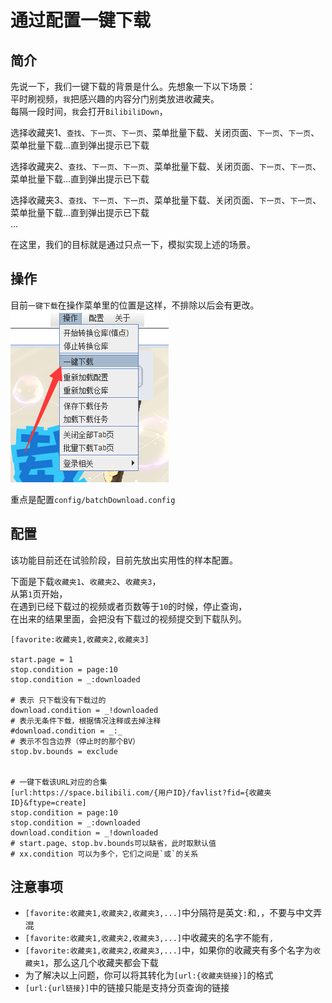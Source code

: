 # 通过配置一键下载

## 简介  
先说一下，我们一键下载的背景是什么。先想象一下以下场景：    
平时刷视频，`我`把感兴趣的内容分门别类放进收藏夹。  
每隔一段时间，`我`会打开`BilibiliDown`，  

选择收藏夹1、`查找`、`下一页`、`下一页`、菜单批量下载、关闭页面、`下一页`、`下一页`、菜单批量下载...直到弹出提示已下载  

选择收藏夹2、`查找`、`下一页`、`下一页`、菜单批量下载、关闭页面、`下一页`、`下一页`、菜单批量下载...直到弹出提示已下载  

选择收藏夹3、`查找`、`下一页`、`下一页`、菜单批量下载、关闭页面、`下一页`、`下一页`、菜单批量下载...直到弹出提示已下载  
...

在这里，我们的目标就是通过只点一下，模拟实现上述的场景。  

## 操作  
目前`一键下载`在操作菜单里的位置是这样，不排除以后会有更改。  
![](/img/batchDownload.png)

重点是配置`config/batchDownload.config`


## 配置  
该功能目前还在试验阶段，目前先放出实用性的样本配置。  

下面是下载`收藏夹1`、`收藏夹2`、`收藏夹3`，   
从第`1`页开始，  
在遇到已经下载过的视频或者页数等于`10`的时候，停止查询，    
在出来的结果里面，会把没有下载过的视频提交到下载队列。
```
[favorite:收藏夹1,收藏夹2,收藏夹3]

start.page = 1
stop.condition = page:10
stop.condition = _:downloaded

# 表示 只下载没有下载过的
download.condition = _!downloaded
# 表示无条件下载，根据情况注释或去掉注释 
#download.condition = _:_
# 表示不包含边界（停止时的那个BV）
stop.bv.bounds = exclude


# 一键下载该URL对应的合集
[url:https://space.bilibili.com/{用户ID}/favlist?fid={收藏夹ID}&ftype=create]
stop.condition = page:10
stop.condition = _:downloaded
download.condition = _!downloaded
# start.page、stop.bv.bounds可以缺省，此时取默认值
# xx.condition 可以为多个，它们之间是`或`的关系
```

## 注意事项
+ `[favorite:收藏夹1,收藏夹2,收藏夹3,...]`中分隔符是英文`:`和`,`，不要与中文弄混
+ `[favorite:收藏夹1,收藏夹2,收藏夹3,...]`中收藏夹的名字不能有`,`  
+ `[favorite:收藏夹1,收藏夹2,收藏夹3,...]`中，如果你的收藏夹有多个名字为`收藏夹1`，那么这几个收藏夹都会下载  
+ 为了解决以上问题，你可以将其转化为`[url:{收藏夹链接}]`的格式  
+ `[url:{url链接}]`中的链接只能是支持分页查询的链接